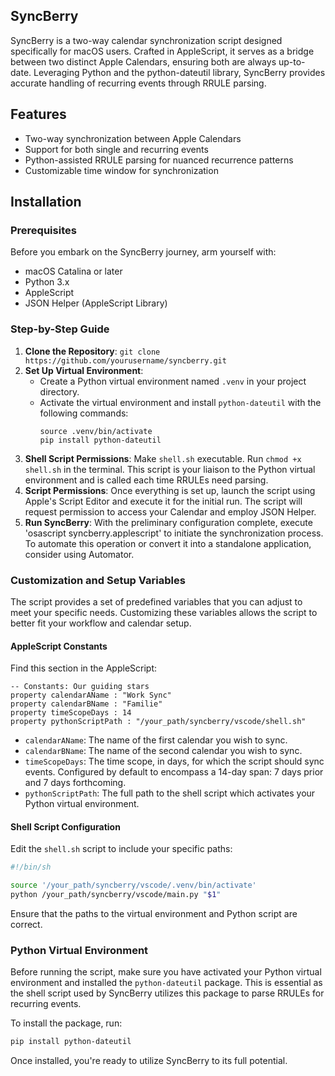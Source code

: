 ## SyncBerry

SyncBerry is a two-way calendar synchronization script designed specifically for macOS users. Crafted in AppleScript, it serves as a bridge between two distinct Apple Calendars, ensuring both are always up-to-date. Leveraging Python and the python-dateutil library, SyncBerry provides accurate handling of recurring events through RRULE parsing.

## Features
- Two-way synchronization between Apple Calendars
- Support for both single and recurring events
- Python-assisted RRULE parsing for nuanced recurrence patterns
- Customizable time window for synchronization

## Installation

### Prerequisites
Before you embark on the SyncBerry journey, arm yourself with:

- macOS Catalina or later
- Python 3.x
- AppleScript
- JSON Helper (AppleScript Library)

### Step-by-Step Guide

1. **Clone the Repository**: `git clone https://github.com/yourusername/syncberry.git`
2. **Set Up Virtual Environment**: 
    - Create a Python virtual environment named `.venv` in your project directory.
    - Activate the virtual environment and install `python-dateutil` with the following commands:
      ```
      source .venv/bin/activate
      pip install python-dateutil
      ```
3. **Shell Script Permissions**: Make `shell.sh` executable. Run `chmod +x shell.sh` in the terminal. This script is your liaison to the Python virtual environment and is called each time RRULEs need parsing. 
4. **Script Permissions**: Once everything is set up, launch the script using Apple's Script Editor and execute it for the initial run. The script will request permission to access your Calendar and employ JSON Helper.
5. **Run SyncBerry**: With the preliminary configuration complete, execute 'osascript syncberry.applescript' to initiate the synchronization process. To automate this operation or convert it into a standalone application, consider using Automator.

### Customization and Setup Variables

The script provides a set of predefined variables that you can adjust to meet your specific needs. Customizing these variables allows the script to better fit your workflow and calendar setup.

#### AppleScript Constants

Find this section in the AppleScript:

```applescript
-- Constants: Our guiding stars
property calendarAName : "Work Sync"
property calendarBName : "Familie"
property timeScopeDays : 14
property pythonScriptPath : "/your_path/syncberry/vscode/shell.sh"
```

- `calendarAName`: The name of the first calendar you wish to sync.
- `calendarBName`: The name of the second calendar you wish to sync.
- `timeScopeDays`: The time scope, in days, for which the script should sync events. Configured by default to encompass a 14-day span: 7 days prior and 7 days forthcoming.
- `pythonScriptPath`: The full path to the shell script which activates your Python virtual environment.

#### Shell Script Configuration

Edit the `shell.sh` script to include your specific paths:

```sh
#!/bin/sh

source '/your_path/syncberry/vscode/.venv/bin/activate'
python /your_path/syncberry/vscode/main.py "$1"
```
Ensure that the paths to the virtual environment and Python script are correct.

### Python Virtual Environment

Before running the script, make sure you have activated your Python virtual environment and installed the `python-dateutil` package. This is essential as the shell script used by SyncBerry utilizes this package to parse RRULEs for recurring events.

To install the package, run:

```bash
pip install python-dateutil
```
Once installed, you're ready to utilize SyncBerry to its full potential.
